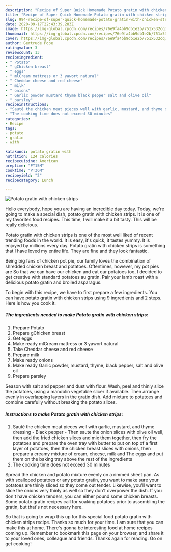 ```yaml
---
description: "Recipe of Super Quick Homemade Potato gratin with chicken strips"
title: "Recipe of Super Quick Homemade Potato gratin with chicken strips"
slug: 994-recipe-of-super-quick-homemade-potato-gratin-with-chicken-strips
date: 2020-09-17T22:43:39.283Z
image: https://img-global.cpcdn.com/recipes/76e9fa4bb9db1e2b/751x532cq70/potato-gratin-with-chicken-strips-recipe-main-photo.jpg
thumbnail: https://img-global.cpcdn.com/recipes/76e9fa4bb9db1e2b/751x532cq70/potato-gratin-with-chicken-strips-recipe-main-photo.jpg
cover: https://img-global.cpcdn.com/recipes/76e9fa4bb9db1e2b/751x532cq70/potato-gratin-with-chicken-strips-recipe-main-photo.jpg
author: Gertrude Pope
ratingvalue: 3
reviewcount: 13
recipeingredient:
- " Potato"
- " gChicken breast"
- " eggs"
- " mlCream mattress or 3 yawort natural"
- " Cheddar cheese and red cheese"
- " milk"
- " onions"
- " Garlic powder mustard thyme black pepper salt and olive oil"
- " parsley"
recipeinstructions:
- "Sauté the chicken meat pieces well with garlic, mustard, and thyme dressing  Black pepper Then saute the onion slices with olive oil well, then add the fried chicken slices and mix them together, then fry the potatoes and prepare the oven tray with butter to put on top of a first layer of potatoes, then the chicken breast slices with onions, then prepare a creamy mixture of cream, cheese, milk and The eggs and put them on the baking tray above the rest of the ingredients"
- "The cooking time does not exceed 30 minutes"
categories:
- Recipe
tags:
- potato
- gratin
- with

katakunci: potato gratin with 
nutrition: 124 calories
recipecuisine: American
preptime: "PT15M"
cooktime: "PT36M"
recipeyield: "2"
recipecategory: Lunch

---
```



![Potato gratin with chicken strips](https://img-global.cpcdn.com/recipes/76e9fa4bb9db1e2b/751x532cq70/potato-gratin-with-chicken-strips-recipe-main-photo.jpg)

Hello everybody, hope you are having an incredible day today. Today, we're going to make a special dish, potato gratin with chicken strips. It is one of my favorites food recipes. This time, I will make it a bit tasty. This will be really delicious.

Potato gratin with chicken strips is one of the most well liked of recent trending foods in the world. It is easy, it's quick, it tastes yummy. It is enjoyed by millions every day. Potato gratin with chicken strips is something that I have loved my entire life. They are fine and they look fantastic.

Being big fans of chicken pot pie, our family loves the combination of shredded chicken breast and potatoes. Oftentimes, however, my pot pies are So that we can have our chicken and eat our potatoes too, I decided to get creative with standard potatoes au gratin. Pair your lamb roast with a delicious potato gratin and broiled asparagus.


To begin with this recipe, we have to first prepare a few ingredients. You can have potato gratin with chicken strips using 9 ingredients and 2 steps. Here is how you cook it.

<!--inarticleads1-->

##### The ingredients needed to make Potato gratin with chicken strips:

1. Prepare  Potato
1. Prepare  gChicken breast
1. Get  eggs
1. Make ready  mlCream mattress or 3 yawort natural
1. Take  Cheddar cheese and red cheese
1. Prepare  milk
1. Make ready  onions
1. Make ready  Garlic powder, mustard, thyme, black pepper, salt and olive oil
1. Prepare  parsley


Season with salt and pepper and dust with flour. Wash, peel and thinly slice the potatoes, using a mandolin vegetable slicer if available. Then arrange evenly in overlapping layers in the gratin dish. Add mixture to potatoes and combine carefully without breaking the potato slices. 

<!--inarticleads2-->

##### Instructions to make Potato gratin with chicken strips:

1. Sauté the chicken meat pieces well with garlic, mustard, and thyme dressing -  Black pepper - Then saute the onion slices with olive oil well, then add the fried chicken slices and mix them together, then fry the potatoes and prepare the oven tray with butter to put on top of a first layer of potatoes, then the chicken breast slices with onions, then prepare a creamy mixture of cream, cheese, milk and The eggs and put them on the baking tray above the rest of the ingredients
1. The cooking time does not exceed 30 minutes


Spread the chicken and potato mixture evenly on a rimmed sheet pan. As with scalloped potatoes or any potato gratin, you want to make sure your potatoes are thinly sliced so they come out tender. Likewise, you&#39;ll want to slice the onions very thinly as well so they don&#39;t overpower the dish. If you don&#39;t have chicken tenders, you can either pound some chicken breasts. Some potato gratin recipes call for soaking potatoes prior to assembling the gratin, but that&#39;s not necessary here. 

So that is going to wrap this up for this special food potato gratin with chicken strips recipe. Thanks so much for your time. I am sure that you can make this at home. There's gonna be interesting food at home recipes coming up. Remember to bookmark this page on your browser, and share it to your loved ones, colleague and friends. Thanks again for reading. Go on get cooking!
